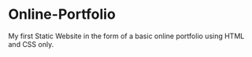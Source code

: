 # Online-Portfolio
My first Static Website in the form of a basic online portfolio using HTML and CSS only.
